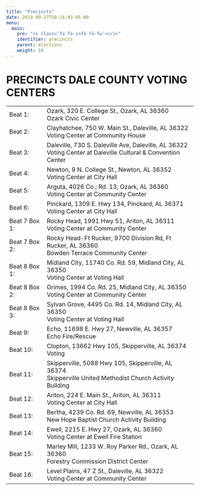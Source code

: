 ```yaml
---
title: "Precincts"
date: 2019-09-27T10:16:03-05:00
menu:
  main:
    pre: "<i class='fa fa-info fa-fw'></i>"
    identifier: precincts
    parent: elections
    weight: 10
---
```

# PRECINCTS DALE COUNTY VOTING CENTERS

|||
| --- | --- |
| Beat 1: |		Ozark, 320 E. College St., Ozark, AL 36360 <br />Ozark Civic Center |
| Beat 2: |		Clayhatchee, 750 W. Main St., Daleville, AL 36322<br />Voting Center at Community House |
| Beat 3: |		Daleville, 730 S. Daleville Ave, Daleville, AL 36322<br />Voting Center at Daleville Cultural & Convention Center |
| Beat 4: |		Newton, 9 N. College St., Newton, AL 36352<br />Voting Center at  City Hall |
| Beat 5: |		Arguta, 4026 Co.; Rd. 13, Ozark, AL 36360<br />Voting Center at  Community Center |
| Beat 6: |		Pinckard, 1309 E. Hwy 134, Pinckard, AL 36371<br />Voting Center  at City Hall |
| Beat 7 Box 1: |	Rocky Head, 1991 Hwy 51, Ariton, AL 36311<br />Voting Center  at Community Center |
| Beat 7 Box 2: |	Rocky Head-Ft Rucker, 9700 Division Rd, Ft Rucker, AL 36360<br />Bowden Terrace Community Center |
| Beat 8 Box 1: |	Midland City, 11740 Co. Rd. 59, Midland City, AL 36350<br />Voting Center at Voting Hall |
| Beat 8 Box 2: |	Grimes, 1994 Co. Rd. 25, Midland City, AL 36350<br />Voting  Center at Community Center |
| Beat 8 Box 3: |	Sylvan Grove, 4495 Co. Rd. 14, Midland City, AL 36350<br />Voting Center at Voting Hall |
| Beat 9: |		Echo, 11698 E. Hwy 27, Newville, AL 36357<br />Echo Fire/Rescue  |Community Facility |
| Beat 10: |		Clopton, 13662 Hwy 105, Skipperville, AL 36374<br />Voting  |Center at Voting Hall |
| Beat 11: |		Skipperville, 5088 Hwy 105, Skipperville, AL 36374<br />Skipperville United Methodist Church Activity Building |
| Beat 12: |		Ariton, 224 E. Main St., Ariton, AL 36311<br />Voting Center at City Hall |
| Beat 13: |		Bertha, 4239 Co. Rd. 69, Newville, AL 36353<br />New Hope  Baptist Church Activity Building |
| Beat 14: |		Ewell, 2215 E. Hwy 27, Ozark, AL 36360<br />Voting Center at  Ewell Fire Station |
| Beat 15: |		Marley Mill, 1233 W. Roy Parker Rd., Ozark, AL 36360<br />Forestry Commission District Center |
| Beat 16: |		Level Plains, 47 Z St., Daleville, AL 36322<br />Voting Center  at Community Center	|
